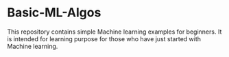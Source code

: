 # Basic-ML-Algos
This repository contains simple Machine learning examples for beginners. It is intended for learning purpose for those who have just started with Machine learning.
